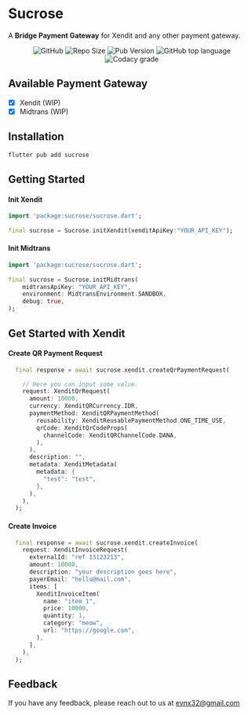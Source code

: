 
# Sucrose

A **Bridge Payment Gateway** for Xendit and any other payment gateway.

<p align="center">
    <img alt="GitHub" src="https://img.shields.io/github/license/evnx32/sucrose?style=flat"></a>
    <img src="https://img.shields.io/github/repo-size/evnx32/sucrose" alt="Repo Size" /></a>
    <img alt="Pub Version" src="https://img.shields.io/pub/v/sucrose">
    <img alt="GitHub top language" src="https://img.shields.io/github/languages/top/evnx32/sucrose">
    <img alt="Codacy grade" src="https://img.shields.io/codacy/grade/50dbfa9009ce4cac8f76064077704738">
</p>



## Available Payment Gateway
- [x]   Xendit (WIP)
- [x]   Midtrans (WIP)

## Installation

```bash
flutter pub add sucrose
```
    
## Getting Started

#### Init Xendit
```dart
import 'package:sucrose/sucrose.dart';
    
final sucrose = Sucrose.initXendit(xenditApiKey:"YOUR_API_KEY");
```

#### Init Midtrans
```dart
import 'package:sucrose/sucrose.dart';
    
final sucrose = Sucrose.initMidtrans(
    midtransApiKey: "YOUR_API_KEY",
    environment: MidtransEnvironment.SANDBOX,
    debug: true,
);

```


## Get Started with Xendit

#### Create QR Payment Request

```dart
  final response = await sucrose.xendit.createQrPaymentRequest(

    // Here you can input some value.
    request: XenditQrRequest(
      amount: 10000,
      currency: XenditQRCurrency.IDR,
      paymentMethod: XenditQRPaymentMethod(
        reusability: XenditReusablePaymentMethod.ONE_TIME_USE,
        qrCode: XenditQrCodeProps(
          channelCode: XenditQRChannelCode.DANA,
        ),
      ),
      description: "",
      metadata: XenditMetadata(
        metadata: {
          "test": "test",
        },
      ),
    ),
  );
```


#### Create Invoice
```dart
  final response = await sucrose.xendit.createInvoice(
    request: XenditInvoiceRequest(
      externalId: "ref 13123213",
      amount: 10000,
      description: "your description goes here",
      payerEmail: "hello@mail.com",
      items: [
        XenditInvoiceItem(
          name: "item 1",
          price: 10000,
          quantity: 1,
          category: "meow",
          url: "https://google.com",
        ),
      ],
    ),
  );
```
## Feedback

If you have any feedback, please reach out to us at evnx32@gmail.com
